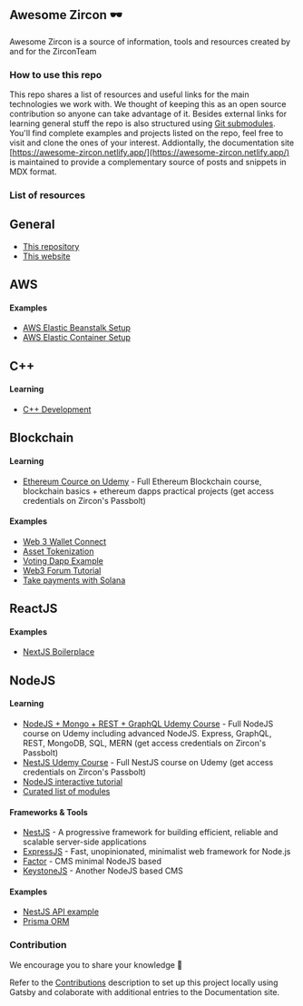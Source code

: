 ## Awesome Zircon 🕶️

Awesome Zircon is a source of information, tools and resources created by and for the ZirconTeam

### How to use this repo

This repo shares a list of resources and useful links for the main technologies we work with. We thought of keeping this as an open source contribution so anyone can take advantage of it. Besides external links for learning general stuff the repo is also structured using [Git submodules](https://git-scm.com/book/en/v2/Git-Tools-Submodules). You'll find complete examples and projects listed on the repo, feel free to visit and clone the ones of your interest.
Addiontally, the documentation site [https://awesome-zircon.netlify.app/](https://awesome-zircon.netlify.app/) is maintained to provide a complementary source of posts and snippets in MDX format.

### List of resources

## General

- [This repository](https://github.com/zircon-tech/awesome-zircon)
- [This website](https://awesome-zircon.netlify.app/)

## AWS

#### Examples
- [AWS Elastic Beanstalk Setup](https://github.com/zircon-tech/aws-eb-setup)
- [AWS Elastic Container Setup](https://github.com/zircon-tech/aws-ecs-setup)

## C++

#### Learning
- [C++ Development](https://github.com/zircon-tech/cpp-development)

## Blockchain
 
#### Learning

- [Ethereum Cource on Udemy](https://www.udemy.com/course/building-an-ethereum-blockchain-app-the-total-course) - Full Ethereum Blockchain course, blockchain basics + ethereum dapps practical projects (get access credentials on Zircon's Passbolt)

#### Examples
- [Web 3 Wallet Connect](https://github.com/zircon-tech/web3-wallet-connect)
- [Asset Tokenization](https://github.com/zircon-tech/asset-tokenization)
- [Voting Dapp Example](https://github.com/wolivera/voting-dapp.git)
- [Web3 Forum Tutorial](https://www.pointer.gg/tutorials/create-a-web3-forum-with-polygon/1cb8f005-08f4-48a2-9d82-cd963e16f7f1)
- [Take payments with Solana](https://www.pointer.gg/tutorials/solana-pay-irl-payments/944eba7e-82c6-4527-b55c-5411cdf63b23)

## ReactJS

#### Examples
 - [NextJS Boilerplace](https://github.com/zircon-tech/reactjs-boilerplate)

## NodeJS

#### Learning

- [NodeJS + Mongo + REST + GraphQL Udemy Course](https://www.udemy.com/course/complete-nodejs-developer-zero-to-mastery) - Full NodeJS course on Udemy including advanced NodeJS. Express, GraphQL, REST, MongoDB, SQL, MERN  (get access credentials on Zircon's Passbolt)
- [NestJS Udemy Course](https://www.udemy.com/course/nestjs-the-complete-developers-guide/) - Full NestJS course on Udemy (get access credentials on Zircon's Passbolt)
- [NodeJS interactive tutorial](https://nodeschool.io/)
- [Curated list of modules](https://nodejs.libhunt.com/)

#### Frameworks & Tools
- [NestJS](https://nestjs.com/) - A progressive framework for building efficient, reliable and scalable server-side applications
- [ExpressJS](https://expressjs.com/) - Fast, unopinionated, minimalist web framework for Node.js
- [Factor](https://factor.dev/) - CMS minimal NodeJS based
- [KeystoneJS](https://keystonejs.com/) - Another NodeJS based CMS

#### Examples

- [NestJS API example](https://github.com/zircon-tech/xylo-api)
- [Prisma ORM](https://github.com/zircon-tech/asset-tokenization/tree/hackathon/databases/example-db)

### Contribution
We encourage you to share your knowledge 🚀

Refer to the [Contributions](https://github.com/zircon-tech/awesome-zircon/blob/main/CONTRIBUTIONS.md) description to set up this project locally using Gatsby and colaborate with additional entries to the Documentation site.

